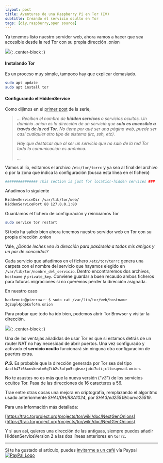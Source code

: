 ```yaml
---
layout: post
title: Aventuras de una Raspberry Pi en Tor (IV)
subtitle: Creando el servicio oculto en Tor
tags: [diy,raspberry,open source]
---
```


Ya tenemos listo nuestro servidor web, ahora vamos a hacer que sea accesible desde la red Tor con su propia dirección .onion

![](https://i.imgur.com/47F4FVW.png){: .center-block :}

#### Instalando Tor

Es un proceso muy simple, tampoco hay que explicar demasiado.

```sh
sudo apt update 
sudo apt install tor
```

#### Configurando el HiddenService

Como dijimos en el [primer post](https://palabraderoot.github.io/2019-10-04-una-raspi-en-tor-i/) de la serie,

> *...*
> *Reciben el nombre de **hidden services** o servicios ocultos. Un dominio .onion es la dirección de un servicio  que **solo es accesible a través de la red Tor**. No tiene por qué ser una página web, puede ser casi cualquier otro tipo de sistema (irc, ssh, etc).*
>
> *Hay que destacar que al ser un servicio que no sale de la red Tor toda la comunicación es anónima.*
>
> *...*

Vamos al lío, editamos el archivo `/etc/tor/torrc` y ya sea al final del archivo o por la zona que indica la configuración (busca esta línea en el fichero)

```sh
############### This section is just for location-hidden services ###
```

Añadimos lo siguiente

```bash
HiddenServiceDir /var/lib/tor/web/
HiddenServicePort 80 127.0.0.1:80
```

Guardamos el fichero de configuración y reiniciamos Tor

```sh
sudo service tor restart
```

Si todo ha salido bien ahora tenemos nuestro servidor web en Tor con su propia dirección .onion

Vale, ¿*Dónde leches veo la dirección para pasársela a todos mis amigos y un par de conocidos*?

Cada servicio que añadimos en el fichero `/etc/tor/torrc` genera una carpeta con el nombre del servicio que hayamos elegido en `/var/lib/tor/nombre_del_servicio`. Dentro encontraremos dos archivos, `hostname` y `private_key`. Conviene guardar a buen recaudo ambos ficheros para futuras migraciones si no queremos perder la dirección asignada.

En nuestro caso

```sh
hackencio@pizerow:~ $ sudo cat /var/lib/tor/web/hostname
3g2upl4pq6kufc4m.onion
```

Para probar que todo ha ido bien, podemos abrir Tor Browser y visitar la dirección.

![](https://i.imgur.com/QnJNdjp.png){: .center-block :}

Una de las ventajas añadidas de usar Tor es que si estamos detrás de un router NAT no hay necesidad de abrir puertos. Una vez configurado y activado el **servicio oculto** funcionará sin ninguna otra configuración de puertos extra.

***P.S.*** Es probable que la dirección generada por Tor sea del tipo `4acth47i6kxnvkewtm6q7ib2s3ufpo5sqbsnzjpbi7utijcltosqemad.onion`. 

No te asustes no es más que la nueva versión (*"v3"*) de los servicios ocultos Tor. Pasa de las direcciones de 16 caracteres a 56.

Trae entre otras cosas una mejora en criptografía, remplazando el algoritmo usado anteriormente *SHA1/DH/RSA1024*, por *SHA3/ed25519/curve25519*.

Para una información más detallada:

[https://trac.torproject.org/projects/tor/wiki/doc/NextGenOnions](https://trac.torproject.org/projects/tor/wiki/doc/NextGenOnions)

Y si aun así, quieres una dirección de las antiguas, siempre puedes añadir HiddenServiceVersion 2 a las dos líneas anteriores en `torrc`.

------

Si te ha gustado el artículo, puedes [invitarme a un café](https://www.paypal.me/TheRealomiK/1.2) vía Paypal [![PayPal Logo](https://i.imgur.com/Tpa3ejG.png)](https://www.paypal.me/TheRealomiK/1.2)
